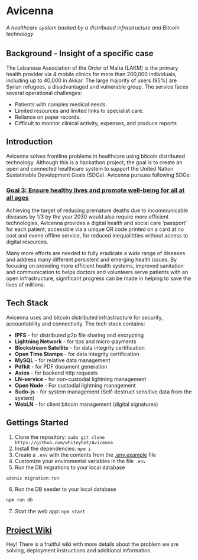 # Avicenna
###### A healthcare system backed by a distributed infrastructure and Bitcoin technology

## Background - Insight of a specific case

The Lebanese Association of the Order of Malta (LAKM) is the primary health provider via 4 mobile clinics for more than 200,000 individuals, including up to 40,000 in Akkar.
The large majority of users (95%) are Syrian refugees, a disadvantaged and vulnerable group.
The service faces several operational challenges:
* Patients with complex medical needs.
* Limited resources and limited links to specialist care.
* Reliance on paper records.
* Difficult to monitor clinical activity, expenses, and produce reports

## Introduction
Avicenna solves frontline problems in healthcare using bitcoin distributed technology. Although this is a hackathon project, the goal is to create an open and connected healthcare system to support the United Nation Sustatinable Development Goals (SDGs). Avicenna pursues following SDGs:

###  [Goal 3: Ensure healthy lives and promote well-being for all at all ages](https://www.un.org/sustainabledevelopment/health/)
Achieving the target of reducing premature deaths due to incommunicable diseases by 1/3 by the year 2030 would also require more efficient technologies, Avicenna provides a digital health and social care ‘passport’ for each patient, accessible via a unique QR code printed on a card at no cost and evene offline service, for reduced inequalittties without access to digital resources.  

Many more efforts are needed to fully eradicate a wide range of diseases and address many different persistent and emerging health issues. By focusing on providing more efficient health systems, improved sanitation and communication to helps doctors and volunteers serve patients with an open infrastructure, significant progress can be made in helping to save the lives of millions.
 

## Tech Stack
Avicenna uses and bitcoin distributed infrastructure for security, accountability and connectivity. The tech stack contains:
* **IPFS** - for distributed p2p file sharing and encrypting
* **Lightning Network** - for tips and micro-payments
* **Blockstream Satellite** - for data integrity certification
* **Open Time Stamps** - for data integrity certification
* **MySQL** - for relative data management
* **Pdfkit** - for PDF document generation
* **Axios** - for backend http requests
* **LN-service** - for non-custodial lightning management
* **Open Node** - For custodial lightning management
* **Sudo-js** - for system management (Self-destruct sensitive data from the system)
* **WebLN** - for client bitcoin management (digital signatures)

## Gettings Started
1. Clone the repository: `sudo git clone https://github.com/whiteyhat/Avicenna`
2. Install the dependencies: `npm i`
3. Create a `.env` with the contents from the [.env.example](https://github.com/whiteyhat/Avicenna/blob/master/.env.example) file
4. Customize your enviromental variables in the file `.env`
5. Run the DB migrations to your local database 
```js
adonis migration:run
```
6. Run the DB seeder to your local database 
```js
npm run db
```
7. Start the web app: `npm start`

## [Project Wiki](https://github.com/whiteyhat/Avicenna/wiki)
Hey! There is a fruitful wiki with more details about the problem we are solving, deployment instructions and additional information. 

